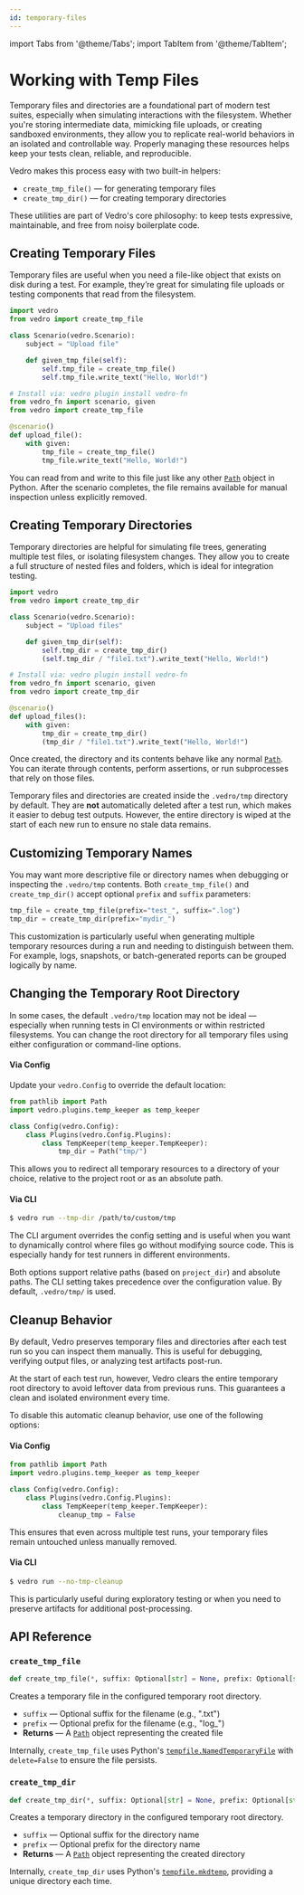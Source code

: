 ```yaml
---
id: temporary-files
---
```


import Tabs from '@theme/Tabs';
import TabItem from '@theme/TabItem';

# Working with Temp Files

Temporary files and directories are a foundational part of modern test suites, especially when simulating interactions with the filesystem. Whether you're storing intermediate data, mimicking file uploads, or creating sandboxed environments, they allow you to replicate real-world behaviors in an isolated and controllable way. Properly managing these resources helps keep your tests clean, reliable, and reproducible.

Vedro makes this process easy with two built-in helpers:

- `create_tmp_file()` — for generating temporary files
- `create_tmp_dir()` — for creating temporary directories

These utilities are part of Vedro's core philosophy: to keep tests expressive, maintainable, and free from noisy boilerplate code.

## Creating Temporary Files

Temporary files are useful when you need a file-like object that exists on disk during a test. For example, they’re great for simulating file uploads or testing components that read from the filesystem.

<Tabs groupId="test-style">
  <TabItem value="class-based" label="Class-based" default>

```python
import vedro
from vedro import create_tmp_file

class Scenario(vedro.Scenario):
    subject = "Upload file"

    def given_tmp_file(self):
        self.tmp_file = create_tmp_file()
        self.tmp_file.write_text("Hello, World!")
```

  </TabItem>
  <TabItem value="function-based" label="Function-based">

```python
# Install via: vedro plugin install vedro-fn
from vedro_fn import scenario, given
from vedro import create_tmp_file

@scenario()
def upload_file():
    with given:
        tmp_file = create_tmp_file()
        tmp_file.write_text("Hello, World!")
```

  </TabItem>
</Tabs>

You can read from and write to this file just like any other [`Path`](https://docs.python.org/3/library/pathlib.html#basic-use) object in Python. After the scenario completes, the file remains available for manual inspection unless explicitly removed.

## Creating Temporary Directories

Temporary directories are helpful for simulating file trees, generating multiple test files, or isolating filesystem changes. They allow you to create a full structure of nested files and folders, which is ideal for integration testing.

<Tabs groupId="test-style">
  <TabItem value="class-based" label="Class-based" default>

```python
import vedro
from vedro import create_tmp_dir

class Scenario(vedro.Scenario):
    subject = "Upload files"

    def given_tmp_dir(self):
        self.tmp_dir = create_tmp_dir()
        (self.tmp_dir / "file1.txt").write_text("Hello, World!")
```

  </TabItem>
  <TabItem value="function-based" label="Function-based">

```python
# Install via: vedro plugin install vedro-fn
from vedro_fn import scenario, given
from vedro import create_tmp_dir

@scenario()
def upload_files():
    with given:
        tmp_dir = create_tmp_dir()
        (tmp_dir / "file1.txt").write_text("Hello, World!")
```

  </TabItem>
</Tabs>

Once created, the directory and its contents behave like any normal [`Path`](https://docs.python.org/3/library/pathlib.html#basic-use). You can iterate through contents, perform assertions, or run subprocesses that rely on those files.

Temporary files and directories are created inside the `.vedro/tmp` directory by default. They are **not** automatically deleted after a test run, which makes it easier to debug test outputs. However, the entire directory is wiped at the start of each new run to ensure no stale data remains.

## Customizing Temporary Names

You may want more descriptive file or directory names when debugging or inspecting the `.vedro/tmp` contents. Both `create_tmp_file()` and `create_tmp_dir()` accept optional `prefix` and `suffix` parameters:

```python
tmp_file = create_tmp_file(prefix="test_", suffix=".log")
tmp_dir = create_tmp_dir(prefix="mydir_")
```

This customization is particularly useful when generating multiple temporary resources during a run and needing to distinguish between them. For example, logs, snapshots, or batch-generated reports can be grouped logically by name.

## Changing the Temporary Root Directory

In some cases, the default `.vedro/tmp` location may not be ideal — especially when running tests in CI environments or within restricted filesystems. You can change the root directory for all temporary files using either configuration or command-line options.

#### Via Config

Update your `vedro.Config` to override the default location:

```python
from pathlib import Path
import vedro.plugins.temp_keeper as temp_keeper

class Config(vedro.Config):
    class Plugins(vedro.Config.Plugins):
        class TempKeeper(temp_keeper.TempKeeper):
            tmp_dir = Path("tmp/")
```

This allows you to redirect all temporary resources to a directory of your choice, relative to the project root or as an absolute path.

#### Via CLI

```sh
$ vedro run --tmp-dir /path/to/custom/tmp
```

The CLI argument overrides the config setting and is useful when you want to dynamically control where files go without modifying source code. This is especially handy for test runners in different environments.

Both options support relative paths (based on `project_dir`) and absolute paths. The CLI setting takes precedence over the configuration value. By default, `.vedro/tmp/` is used.

## Cleanup Behavior

By default, Vedro preserves temporary files and directories after each test run so you can inspect them manually. This is useful for debugging, verifying output files, or analyzing test artifacts post-run.

At the start of each test run, however, Vedro clears the entire temporary root directory to avoid leftover data from previous runs. This guarantees a clean and isolated environment every time.

To disable this automatic cleanup behavior, use one of the following options:

#### Via Config

```python
from pathlib import Path
import vedro.plugins.temp_keeper as temp_keeper

class Config(vedro.Config):
    class Plugins(vedro.Config.Plugins):
        class TempKeeper(temp_keeper.TempKeeper):
            cleanup_tmp = False
```

This ensures that even across multiple test runs, your temporary files remain untouched unless manually removed.

#### Via CLI

```sh
$ vedro run --no-tmp-cleanup
```

This is particularly useful during exploratory testing or when you need to preserve artifacts for additional post-processing.

## API Reference

### `create_tmp_file`

```python
def create_tmp_file(*, suffix: Optional[str] = None, prefix: Optional[str] = None) -> Path
```

Creates a temporary file in the configured temporary root directory.

- `suffix` — Optional suffix for the filename (e.g., ".txt")
- `prefix` — Optional prefix for the filename (e.g., "log_")
- **Returns** — A [`Path`](https://docs.python.org/3/library/pathlib.html#basic-use) object representing the created file

Internally, `create_tmp_file` uses Python's [`tempfile.NamedTemporaryFile`](https://docs.python.org/3/library/tempfile.html#tempfile.NamedTemporaryFile) with `delete=False` to ensure the file persists.

### `create_tmp_dir`

```python
def create_tmp_dir(*, suffix: Optional[str] = None, prefix: Optional[str] = None) -> Path
```

Creates a temporary directory in the configured temporary root directory.

- `suffix` — Optional suffix for the directory name
- `prefix` — Optional prefix for the directory name
- **Returns** — A [`Path`](https://docs.python.org/3/library/pathlib.html#basic-use) object representing the created directory

Internally, `create_tmp_dir` uses Python's [`tempfile.mkdtemp`](https://docs.python.org/3/library/tempfile.html#tempfile.mkdtemp), providing a unique directory each time.
